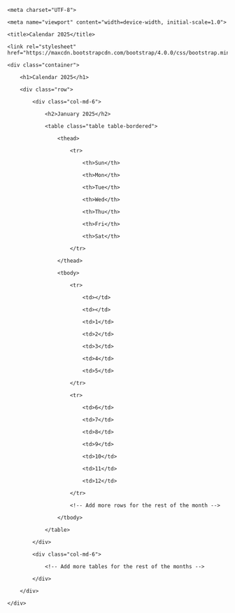 <!DOCTYPE html>

<html lang="en">

<head>

    <meta charset="UTF-8">

    <meta name="viewport" content="width=device-width, initial-scale=1.0">

    <title>Calendar 2025</title>

    <link rel="stylesheet" href="https://maxcdn.bootstrapcdn.com/bootstrap/4.0.0/css/bootstrap.min.css">

</head>

<body>

    <div class="container">

        <h1>Calendar 2025</h1>

        <div class="row">

            <div class="col-md-6">

                <h2>January 2025</h2>

                <table class="table table-bordered">

                    <thead>

                        <tr>

                            <th>Sun</th>

                            <th>Mon</th>

                            <th>Tue</th>

                            <th>Wed</th>

                            <th>Thu</th>

                            <th>Fri</th>

                            <th>Sat</th>

                        </tr>

                    </thead>

                    <tbody>

                        <tr>

                            <td></td>

                            <td></td>

                            <td>1</td>

                            <td>2</td>

                            <td>3</td>

                            <td>4</td>

                            <td>5</td>

                        </tr>

                        <tr>

                            <td>6</td>

                            <td>7</td>

                            <td>8</td>

                            <td>9</td>

                            <td>10</td>

                            <td>11</td>

                            <td>12</td>

                        </tr>

                        <!-- Add more rows for the rest of the month -->

                    </tbody>

                </table>

            </div>

            <div class="col-md-6">

                <!-- Add more tables for the rest of the months -->

            </div>

        </div>

    </div>

</body>

</html>
